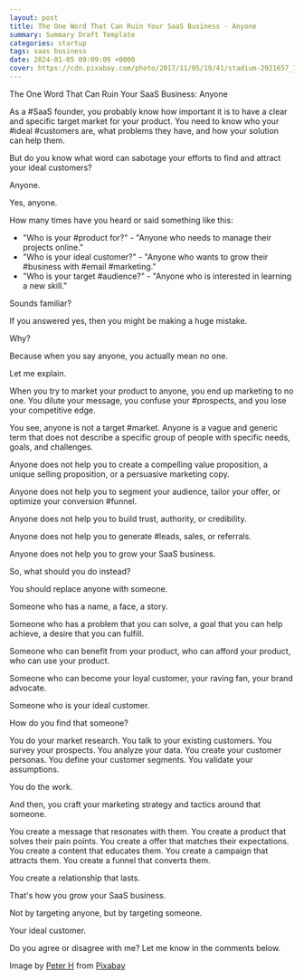 ```yaml
---
layout: post
title: The One Word That Can Ruin Your SaaS Business - Anyone
summary: Summary Draft Template
categories: startup
tags: saas business
date: 2024-01-05 09:09:09 +0000
cover: https://cdn.pixabay.com/photo/2017/11/05/19/41/stadium-2921657_1280.jpg
---
```


The One Word That Can Ruin Your SaaS Business: Anyone

As a #SaaS founder, you probably know how important it is to have a clear and specific target market for your product. You need to know who your #ideal #customers are, what problems they have, and how your solution can help them.

But do you know what word can sabotage your efforts to find and attract your ideal customers?

Anyone.

Yes, anyone.

How many times have you heard or said something like this:

- "Who is your #product for?" - "Anyone who needs to manage their projects online."
- "Who is your ideal customer?" - "Anyone who wants to grow their #business with #email #marketing."
- "Who is your target #audience?" - "Anyone who is interested in learning a new skill."

Sounds familiar?

If you answered yes, then you might be making a huge mistake.

Why?

Because when you say anyone, you actually mean no one.

Let me explain.

When you try to market your product to anyone, you end up marketing to no one. You dilute your message, you confuse your #prospects, and you lose your competitive edge.

You see, anyone is not a target #market. Anyone is a vague and generic term that does not describe a specific group of people with specific needs, goals, and challenges.

Anyone does not help you to create a compelling value proposition, a unique selling proposition, or a persuasive marketing copy.

Anyone does not help you to segment your audience, tailor your offer, or optimize your conversion #funnel.

Anyone does not help you to build trust, authority, or credibility.

Anyone does not help you to generate #leads, sales, or referrals.

Anyone does not help you to grow your SaaS business.

So, what should you do instead?

You should replace anyone with someone.

Someone who has a name, a face, a story.

Someone who has a problem that you can solve, a goal that you can help achieve, a desire that you can fulfill.

Someone who can benefit from your product, who can afford your product, who can use your product.

Someone who can become your loyal customer, your raving fan, your brand advocate.

Someone who is your ideal customer.

How do you find that someone?

You do your market research. You talk to your existing customers. You survey your prospects. You analyze your data. You create your customer personas. You define your customer segments. You validate your assumptions.

You do the work.

And then, you craft your marketing strategy and tactics around that someone.

You create a message that resonates with them. You create a product that solves their pain points. You create a offer that matches their expectations. You create a content that educates them. You create a campaign that attracts them. You create a funnel that converts them.

You create a relationship that lasts.

That's how you grow your SaaS business.

Not by targeting anyone, but by targeting someone.

Your ideal customer.

Do you agree or disagree with me? Let me know in the comments below.

Image by <a href="https://pixabay.com/users/tama66-1032521/?utm_source=link-attribution&utm_medium=referral&utm_campaign=image&utm_content=2921657">Peter H</a> from <a href="https://pixabay.com//?utm_source=link-attribution&utm_medium=referral&utm_campaign=image&utm_content=2921657">Pixabay</a>